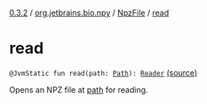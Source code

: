 [0.3.2](../../index.md) / [org.jetbrains.bio.npy](../index.md) / [NpzFile](index.md) / [read](.)

# read

`@JvmStatic fun read(path: `[`Path`](http://docs.oracle.com/javase/6/docs/api/java/nio/file/Path.html)`): `[`Reader`](-reader/index.md) [(source)](https://github.com/JetBrains-Research/npy/blob/0.3.2/src/main/kotlin/org/jetbrains/bio/npy/Npz.kt#L105)

Opens an NPZ file at [path](read.md#org.jetbrains.bio.npy.NpzFile$read(java.nio.file.Path)/path) for reading.

